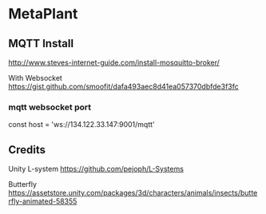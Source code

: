 # MetaPlant


## MQTT Install
http://www.steves-internet-guide.com/install-mosquitto-broker/

With Websocket https://gist.github.com/smoofit/dafa493aec8d41ea057370dbfde3f3fc


### mqtt websocket port
const host = 'ws://134.122.33.147:9001/mqtt'


## Credits
Unity L-system https://github.com/pejoph/L-Systems

Butterfly https://assetstore.unity.com/packages/3d/characters/animals/insects/butterfly-animated-58355
